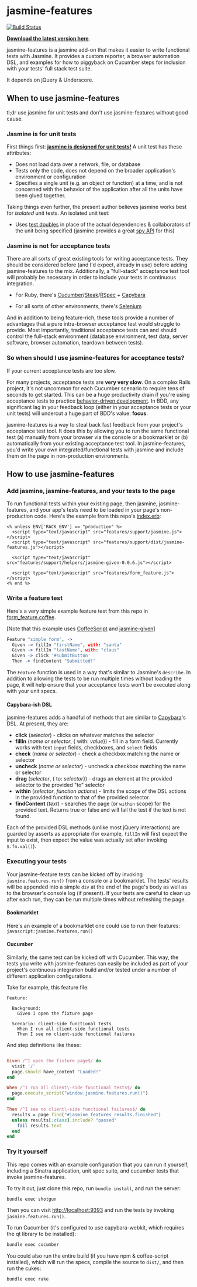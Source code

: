 # jasmine-features

[![Build Status](https://secure.travis-ci.org/searls/jasmine-features.png)](http://travis-ci.org/searls/jasmine-features)

**[Download the latest version here](https://github.com/searls/jasmine-features/archives/master)**.

jasmine-features is a jasmine add-on that makes it easier to write functional tests with Jasmine. It provides a custom reporter, a browser automation DSL, and examples for how to piggyback on Cucumber steps for inclusion with your tests' full stack test suite.

It depends on jQuery & Underscore.

## When to use jasmine-features

tl;dr use jasmine for unit tests and don't use jasmine-features without good cause.

### Jasmine is for unit tests

First things first: **[jasmine is designed for unit tests!](https://twitter.com/dwfrank/status/164583104542023680)** A unit test has these attributes:

* Does not load data over a network, file, or database
* Tests only the code, does not depend on the broader application's environment or configuration
* Specifies a single unit (e.g. an object or function) at a time, and is not concerned with the behavior of the application after all the units have been glued together.

Taking things even further, the present author believes jasmine works best for *isolated* unit tests. An isolated unit test:

* Uses [test doubles](http://en.wikipedia.org/wiki/Test_double) in place of the actual dependencies & collaborators of the unit being specified (jasmine provides a great [spy API](https://github.com/pivotal/jasmine/wiki/Spies) for this)

### Jasmine is not for acceptance tests

There are all sorts of great existing tools for writing acceptance tests. They should be considered before (and I'd expect, already in use) before adding jasmine-features to the mix. Additionally, a "full-stack" acceptance test tool will probably be necessary in order to include your tests in continuous integration.

* For Ruby, there's [Cucumber](http://cukes.info/)/[Steak](https://github.com/cavalle/steak)/[RSpec](http://rspec.info/) + [Capybara](https://github.com/jnicklas/capybara)

* For all sorts of other environments, there's [Selenium](http://seleniumhq.org/)

And in addition to being feature-rich, these tools provide a number of advantages that a pure intra-browser acceptance test would struggle to provide. Most importantly, traditional acceptance tests can and should control the full-stack environment (database environment, test data, server software, browser automation, teardown between tests).

### So when should I use jasmine-features for acceptance tests?

If your current acceptance tests are too slow.

For many projects, acceptance tests are **very very slow**. On a complex Rails project, it's not uncommon for each Cucumber scenario to require tens of seconds to get started. This can be a huge productivity drain if you're using acceptance tests to practice [behavior-driven development](http://www.knwang.com/behavior-driven-outside-in-development-explai). In BDD, any significant lag in your feedback loop (either in your acceptance tests or your unit tests) will undercut a huge part of BDD's value: **focus**.

jasmine-features is a way to steal back fast feedback from your project's acceptance test tool. It does this by allowing you to run the same functional test (a) manually from your browser via the console or a bookmarklet or (b) automatically from your existing acceptance test tool. In jasmine-features, you'd write your own integrated/functional tests with jasmine and include them on the page in non-production environments.

## How to use jasmine-features

### Add jasmine, jasmine-features, and your tests to the page

To run functional tests within your existing page, then jasmine, jasmine-features, and your app's tests need to be loaded in your page's non-production code. Here's the example from this repo's [index.erb](https://github.com/searls/jasmine-features/blob/master/views/index.erb):

``` erb
<% unless ENV['RACK_ENV'] == "production" %>
  <script type="text/javascript" src="features/support/jasmine.js"></script>
  <script type="text/javascript" src="features/support/dist/jasmine-features.js"></script>

  <script type="text/javascript" src="features/support/helpers/jasmine-given-0.0.6.js"></script>

  <script type="text/javascript" src="features/form_feature.js"></script>
<% end %>
```

### Write a feature test

Here's a very simple example feature test from this repo in [form_feature.coffee](https://github.com/searls/jasmine-features/blob/master/public/features/form_feature.coffee).

[Note that this example uses [CoffeeScript](http://coffeescript.org) and [jasmine-given](https://github.com/searls/jasmine-given)]

``` coffeescript
Feature "simple form", ->
  Given -> fillIn "firstName", with: "santa"
  Given -> fillIn "lastName", with: "claus"
  Given -> click '#submitButton'
  Then -> findContent "Submitted!"
```

The `Feature` function is used in a way that's similar to Jasmine's `describe`. In addition to allowing the tests to be run multiple times without loading the page, it will help ensure that your acceptance tests won't be executed along with your unit specs.

#### Capybara-ish DSL

jasmine-features adds a handful of methods that are similar to [Capybara](https://github.com/jnicklas/capybara)'s DSL. At present, they are:

* **click** (*selector*) - clicks on whatever matches the selector
* **fillIn** (*name or selector*, { with: *value*}) - fill in a form field. Currently works with text `input` fields, checkboxes, and `select` fields
* **check** (*name or selector*) - check a checkbox matching the name or selector
* **uncheck** (*name or selector*) - uncheck a checkbox matching the name or selector
* **drag** (*selector*, { to: *selector*}) - drags an element at the provided selector to the provided "to" selector
* **within** (*selector*, *function actions*) - limits the scope of the DSL actions in the provided function to that of the provided selector.
* **findContent** (*text*) - searches the page (or `within` scope) for the provided text. Returns true or false and will fail the test if the text is not found.

Each of the provided DSL methods (unlike most jQuery interactions) are guarded by asserts as appropriate (for example, `fillIn` will first expect the input to exist, then expect the value was actually set after invoking `$.fn.val()`).


### Executing your tests

Your jasmine-feature tests can be kicked off by invoking `jasmine.features.run()` from a console or a bookmarklet. The tests' results will be appended into a simple `div` at the end of the page's body as well as to the browser's console log (if present). If your tests are careful to clean up after each run, they can be run multiple times without refreshing the page.

#### Bookmarklet

Here's an example of a bookmarklet one could use to run their features: `javascript:jasmine.features.run()`

#### Cucumber

Similarly, the same test can be kicked off with Cucumber. This way, the tests you write with jasmine-features can easily be included as part of your project's continuous integration build and/or tested under a number of different application configurations. 

Take for example, this feature file:

``` gherkin
Feature:

  Background:
    Given I open the fixture page

  Scenario: client-side functional tests
    When I run all client-side functional tests
    Then I see no client-side functional failures

```

And step definitions like these:

``` ruby

Given /^I open the fixture page$/ do
  visit '/'
  page.should have_content "Loaded!"
end

When /^I run all client\-side functional tests$/ do
  page.execute_script("window.jasmine.features.run()")
end

Then /^I see no client\-side functional failures$/ do
  results = page.find("#jasmine_features_results.finished")
  unless results[:class].include? "passed"
    fail results.text
  end
end

```

### Try it yourself

This repo comes with an example configuration that you can run it yourself, including a Sinatra application, unit spec suite, and cucumber tests that invoke jasmine-features. 

To try it out, just clone this repo, run `bundle install`, and run the server:

``` bash
bundle exec shotgun
```

Then you can visit [http://localhost:9393](http://localhost:9393) and run the tests by invoking `jasmine.features.run()`.

To run Cucumber (it's configured to use capybara-webkit, which requires the qt library to be installed):

``` bash
bundle exec cucumber
```

You could also run the entire build (if you have npm & coffee-script installed), which will run the specs, compile the source to `dist/`, and then run the cukes: 

``` bash
bundle exec rake
```

